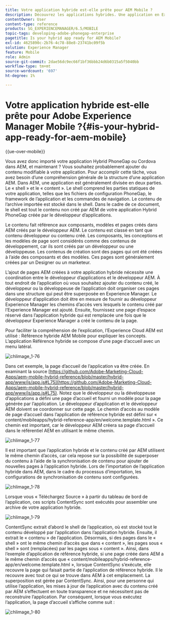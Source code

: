 ```yaml
---
title: Votre application hybride est-elle prête pour AEM Mobile ?
description: Découvrez les applications hybrides. Une application en Experience Manager est généralement divisée en deux parties. Les sections « shell » et « content », ainsi que cette page, fournissent des informations supplémentaires sur ces sujets.
contentOwner: User
content-type: reference
products: SG_EXPERIENCEMANAGER/6.5/MOBILE
topic-tags: developing-adobe-phonegap-enterprise
pagetitle: Is your hybrid app ready for AEM Mobile?
exl-id: 4625890c-2b76-4c78-88e8-23741bc09f5b
solution: Experience Manager
feature: Mobile
role: Admin
source-git-commit: 2dae56dc9ec66f1bf36bbb24d6b0315a5f5040bb
workflow-type: tm+mt
source-wordcount: '697'
ht-degree: 1%

---
```


# Votre application hybride est-elle prête pour Adobe Experience Manager Mobile ?{#is-your-hybrid-app-ready-for-aem-mobile}

{{ue-over-mobile}}

Vous avez donc importé votre application Hybrid PhoneGap ou Cordova dans AEM, et maintenant ? Vous souhaitez probablement ajouter du contenu modifiable à votre application. Pour accomplir cette tâche, vous avez besoin d’une compréhension générale de la structure d’une application AEM. Dans AEM, une application est généralement divisée en deux parties. Le « shell » et le « content ». Le shell comprend les parties statiques de votre application, telles que les fichiers de configuration PhoneGap, le framework de l’application et les commandes de navigation. Le contenu de l’archive importée est stocké dans le shell. Dans le cadre de ce document, le shell est tout le contenu non créé par AEM de votre application Hybrid PhoneGap créée par le développeur d’applications.

Le contenu fait référence aux composants, modèles et pages créés dans AEM créés par le développeur AEM. Le contenu est classé en tant que contenu développeur ou contenu créé. Les composants, les conceptions et les modèles de page sont considérés comme des contenus de développement, car ils sont créés par un développeur ou une développeuse. Les contenus de création sont des pages qui ont été créées à l’aide des composants et des modèles. Ces pages sont généralement créées par un Designer ou un marketeur.

L’ajout de pages AEM créées à votre application hybride nécessite une coordination entre le développeur d’applications et le développeur AEM. À tout endroit de l’application où vous souhaitez ajouter du contenu créé, le développeur ou la développeuse de l’application doit organiser ces pages dans une structure qui peut être superposée en Experience Manager. Le développeur d’application doit être en mesure de fournir au développeur Experience Manager les chemins d’accès vers lesquels le contenu créé par l’Experience Manager est ajouté. Ensuite, fournissez une page d’espace réservé dans l’application hybride qui est remplacée une fois que le développeur Experience Manager a créé le contenu de la page.

Pour faciliter la compréhension de l’explication, l’Experience Cloud AEM est utilisé : Référence hybride AEM Mobile pour expliquer les concepts. L’application Référence hybride se compose d’une page d’accueil avec un menu latéral.

![chlimage_1-76](assets/chlimage_1-76.png)

Dans cet exemple, la page d’accueil de l’application va être créée. En examinant la source [https://github.com/Adobe-Marketing-Cloud-Apps/aem-mobile-hybrid-reference/blob/master/hybrid-app/www/js/app.js#L75](https://github.com/Adobe-Marketing-Cloud-Apps/aem-mobile-hybrid-reference/blob/master/hybrid-app/www/js/app.js#L75). Notez que le développeur ou la développeuse d’applications a défini une page d’accueil et fourni un modèle pour la page générée par l’application. Le développeur d’application et le développeur AEM doivent se coordonner sur cette page. Le chemin d’accès au modèle de page d’accueil dans l’application de référence hybride est défini sur « content/mobileapps/hybrid-reference-app/en/welcome.template.html ». Ce chemin est important, car le développeur AEM créera sa page d’accueil dans le référentiel AEM en utilisant le même chemin.

![chlimage_1-77](assets/chlimage_1-77.png)

Il est important que l’application hybride et le contenu créé par AEM utilisent le même chemin d’accès, car cela repose sur la possibilité de superposer du contenu à l’aide de la synchronisation de contenu pour ajouter de nouvelles pages à l’application hybride. Lors de l’importation de l’application hybride dans AEM, dans le cadre du processus d’importation, les configurations de synchronisation de contenu sont configurées.

![chlimage_1-78](assets/chlimage_1-78.png)

Lorsque vous « Téléchargez Source » à partir du tableau de bord de l’application, ces scripts ContentSync sont exécutés pour assembler une archive de votre application hybride.

![chlimage_1-79](assets/chlimage_1-79.png)

ContentSync extrait d’abord le shell de l’application, où est stocké tout le contenu développé par l’application dans l’application hybride. Ensuite, il extrait le « contenu » de l’application. Désormais, si des pages dans le « shell » ont le même chemin d’accès que dans « content », les pages sous « shell » sont (remplacées) par les pages sous « content ». Ainsi, dans l’exemple d’application de référence hybride, si une page créée dans AEM a le même chemin d’accès que « content/mobileapps/hybrid-reference-app/en/welcome.template.html », lorsque ContentSync s’exécute, elle recouvre la page qui faisait partie de l’application de référence hybride. Il le recouvre avec tout ce qui se trouve dans AEM à cet emplacement. La superposition est gérée par ContentSync. Ainsi, pour une personne qui utilise l’application, les mises à jour de l’application avec du contenu créé par AEM s’effectuent en toute transparence et ne nécessitent pas de reconstruire l’application. Par conséquent, lorsque vous exécutez l’application, la page d’accueil s’affiche comme suit :

![chlimage_1-80](assets/chlimage_1-80.png)
